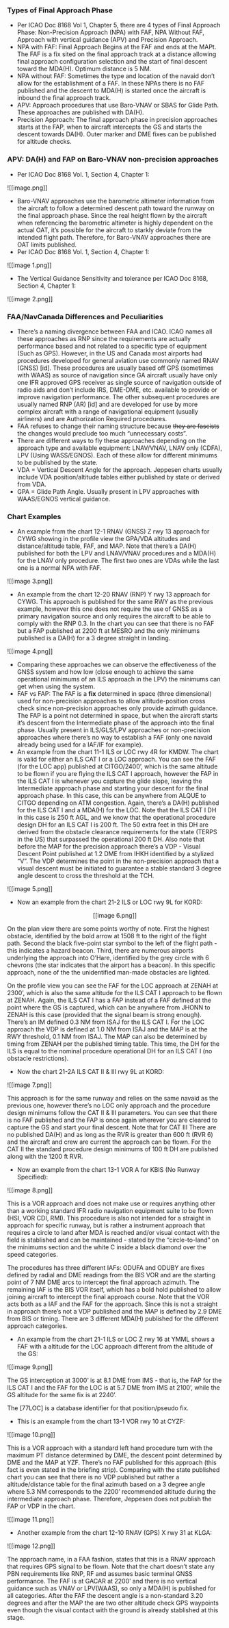 ### Types of Final Approach Phase

- Per ICAO Doc 8168 Vol 1, Chapter 5, there are 4 types of Final Approach Phase: Non-Precision Approach (NPA) with FAF, NPA Without FAF, Approach with vertical guidance (APV) and Precision Approach.
- NPA with FAF: Final Approach Begins at the FAF and ends at the MAPt. The FAF is a fix sited on the final approach track at a distance allowing final approach configuration selection and the start of final descent toward the MDA(H). Optimum distance is 5 NM.
- NPA without FAF: Sometimes the type and location of the navaid don’t allow for the establishment of a FAF. In these NPAs there is no FAF published and the descent to MDA(H) is started once the aircraft is inbound the final approach track.
- APV: Approach procedures that use Baro-VNAV or SBAS for Glide Path. These approaches are published with DA(H).
- Precision Approach: The final approach phase in precision approaches starts at the FAP, when to aircraft intercepts the GS and starts the descent towards DA(H). Outer marker and DME fixes can be published for altitude checks.

### APV: DA(H) and FAP on Baro-VNAV non-precision approaches

- Per ICAO Doc 8168 Vol. 1, Section 4, Chapter 1:

![[image.png]]

- Baro-VNAV approaches use the barometric altimeter information from the aircraft to follow a determined descent path toward the runway on the final approach phase. Since the real height flown by the aircraft when referencing the barometric altimeter is highly dependent on the actual OAT, it’s possible for the aircraft to starkly deviate from the intended flight path. Therefore, for Baro-VNAV approaches there are OAT limits published.
- Per ICAO Doc 8168 Vol. 1, Section 4, Chapter 1:

![[image 1.png]]

- The Vertical Guidance Sensitivity and tolerance per ICAO Doc 8168, Section 4, Chapter 1:

![[image 2.png]]

### FAA/NavCanada Differences and Peculiarities

- There’s a naming divergence between FAA and ICAO. ICAO names all these approaches as RNP since the requirements are actually performance based and not related to a specific type of equipment (Such as GPS). However, in the US and Canada most airports had procedures developed for general aviation use commonly named RNAV (GNSS) [id]. These procedures are usually based off GPS (sometimes with WAAS) as source of navigation since GA aircraft usually have only one IFR approved GPS receiver as single source of navigation outside of radio aids and don’t include IRS, DME-DME, etc. available to provide or improve navigation performance. The other subsequent procedures are usually named RNP (AR) [id] and are developed for use by more complex aircraft with a range of navigational equipment (usually airliners) and are Authorization Required procedures.
- FAA refuses to change their naming structure because ~~they are fascists~~ the changes would preclude too much “unnecessary costs”.
- There are different ways to fly these approaches depending on the approach type and available equipment: LNAV/VNAV, LNAV only (CDFA), LPV (Using WASS/EGNOS). Each of these allow for different minimums to be published by the state.
- VDA = Vertical Descent Angle for the approach. Jeppesen charts usually include VDA position/altitude tables either published by state or derived from VDA.
- GPA = Glide Path Angle. Usually present in LPV approaches with WAAS/EGNOS vertical guidance.

### Chart Examples

- An example from the chart 12-1 RNAV (GNSS) Z rwy 13 approach for CYWG showing in the profile view the GPA/VDA altitudes and distance/altitude table, FAF, and MAP. Note that there’s a DA(H) published for both the LPV and LNAV/VNAV procedures and a MDA(H) for the LNAV only procedure. The first two ones are VDAs while the last one is a normal NPA with FAF.

![[image 3.png]]

- An example from the chart 12-20 RNAV (RNP) Y rwy 13 approach for CYWG. This approach is published for the same RWY as the previous example, however this one does not require the use of GNSS as a primary navigation source and only requires the aircraft to be able to comply with the RNP 0.3. In the chart you can see that there is no FAF but a FAP published at 2200 ft at MESRO and the only minimums published is a DA(H) for a 3 degree straight in landing.

![[image 4.png]]

- Comparing these approaches we can observe the effectiveness of the GNSS system and how low (close enough to achieve the same operational minimums of an ILS approach in the LPV) the minimums can get when using the system.
- FAF vs FAP: The FAF is a **fix** determined in space (three dimensional) used for non-precision approaches to allow altitude-position cross check since non-precision approaches only provide azimuth guidance. The FAP is a point not determined in space, but when the aircraft starts it’s descent from the Intermediate phase of the approach into the final phase. Usually present in ILS/GLS/LPV approaches or non-precision approaches where there’s no way to establish a FAF (only one navaid already being used for a IAF/IF for example).
- An example from the chart 11-1 ILS or LOC rwy 4R for KMDW. The chart is valid for either an ILS CAT I or a LOC approach. You can see the FAF (for the LOC app) published at CITGO/2400’, which is the same altitude to be flown if you are flying the ILS CAT I approach, however the FAP in the ILS CAT I is whenever you capture the glide slope, leaving the Intermediate approach phase and starting your descent for the final approach phase. In this case, this can be anywhere from ALQUE to CITGO depending on ATM congestion. Again, there’s a DA(H) published for the ILS CAT I and a MDA(H) for the LOC. Note that the ILS CAT I DH in this case is 250 ft AGL, and we know that the operational procedure design DH for an ILS CAT I is 200 ft. The 50 extra feet in this DH are derived from the obstacle clearance requirements for the state (TERPS in the US) that surpassed the operational 200 ft DH. Also note that before the MAP for the precision approach there’s a VDP - Visual Descent Point published at 1.2 DME from IHKH identified by a stylized “V”. The VDP determines the point in the non-precision approach that a visual descent must be initiated to guarantee a stable standard 3 degree angle descent to cross the threshold at the TCH.

![[image 5.png]]

- Now an example from the chart 21-2 ILS or LOC rwy 9L for KORD:

<center>[[image 6.png]]</center>

On the plan view there are some points worthy of note. First the highest obstacle, identified by the bold arrow at 1508 ft to the right of the flight path. Second the black five-point star symbol to the left of the flight path - this indicates a hazard beacon. Third, there are numerous airports underlying the approach into O’Hare, identified by the grey circle with 6 chevrons (the star indicates that the airport has a beacon). In this specific approach, none of the the unidentified man-made obstacles are lighted.

On the profile view you can see the FAF for the LOC approach at ZENAH at 2300’, which is also the same altitude for the ILS CAT I approach to be flown at ZENAH. Again, the ILS CAT I has a FAP instead of a FAF defined at the point where the GS is captured, which can be anywhere from JHONN to ZENAH is this case (provided that the signal beam is strong enough). There’s an IM defined 0.3 NM from ISAJ for the ILS CAT I. For the LOC approach the VDP is defined at 1.0 NM from ISAJ and the MAP is at the RWY threshold, 0.1 NM from ISAJ. The MAP can also be determined by timing from ZENAH per the published timing table. This time, the DH for the ILS is equal to the nominal procedure operational DH for an ILS CAT I (no obstacle restrictions).

- Now the chart 21-2A ILS CAT II & III rwy 9L at KORD:

![[image 7.png]]

This approach is for the same runway and relies on the same navaid as the previous one, however there’s no LOC only approach and the procedure design minimums follow the CAT II & III parameters. You can see that there is no FAF published and the FAP is once again wherever you are cleared to capture the GS and start your final descent. Note that for CAT III There are no published DA(H) and as long as the RVR is greater than 600 ft (RVR 6) and the aircraft and crew are current the approach can be flown. For the CAT II the standard procedure design minimums of 100 ft DH are published along with the 1200 ft RVR.

- Now an example from the chart 13-1 VOR A for KBIS (No Runway Specified):

![[image 8.png]]

This is a VOR approach and does not make use or requires anything other than a working standard IFR radio navigation equipment suite to be flown (HSI, VOR CDI, RMI). This procedure is also not intended for a straight in approach for specific runway, but is rather a instrument approach that requires a circle to land after MDA is reached and/or visual contact with the field is stablished and can be maintained - stated by the “circle-to-land” on the minimums section and the white C inside a black diamond over the speed categories.

The procedures has three different IAFs: ODUFA and ODUBY are fixes defined by radial and DME readings from the BIS VOR and are the starting point of 7 NM DME arcs to intercept the final approach azimuth. The remaining IAF is the BIS VOR itself, which has a bold hold published to allow joining aircraft to intercept the final approach course. Note that the VOR acts both as a IAF and the FAF for the approach. Since this is not a straight in approach there’s not a VDP published and the MAP is defined by 2.9 DME from BIS or timing. There are 3 different MDA(H) published for the different approach categories.

- An example from the chart 21-1 ILS or LOC Z rwy 16 at YMML shows a FAF with a altitude for the LOC approach different from the altitude of the GS:

![[image 9.png]]

The GS interception at 3000’ is at 8.1 DME from IMS - that is, the FAP for the ILS CAT I and the FAF for the LOC is at 5.7 DME from IMS at 2100’, while the GS altitude for the same fix is at 2240’.

The [77LOC] is a database identifier for that position/pseudo fix.

- This is an example from the chart 13-1 VOR rwy 10 at CYZF:

![[image 10.png]]

This is a VOR approach with a standard left hand procedure turn with the maximum PT distance determined by DME, the descent point determined by DME and the MAP at YZF. There’s no FAF published for this approach (this fact is even stated in the briefing strip). Comparing with the state published chart you can see that there is no VDP published but rather a altitude/distance table for the final azimuth based on a 3 degree angle where 5.3 NM corresponds to the 2200’ recommended altitude during the intermediate approach phase. Therefore, Jeppesen does not publish the FAP or VDP in the chart.

![[image 11.png]]

- Another example from the chart 12-10 RNAV (GPS) X rwy 31 at KLGA:

![[image 12.png]]

The approach name, in a FAA fashion, states that this is a RNAV approach that requires GPS signal to be flown. Note that the chart doesn’t state any PBN requirements like RNP, RF and assumes basic terminal GNSS performance. The FAF is at GACAR at 2200’ and there is no vertical guidance such as VNAV or LPV(WAAS), so only a MDA(H) is published for all categories. After the FAF the descent angle is a non-standard 3.20 degrees and after the MAP the are two other altitude check GPS waypoints even though the visual contact with the ground is already stablished at this stage.